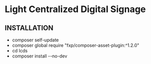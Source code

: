 Light Centralized Digital Signage
=================================

INSTALLATION
------------

- composer self-update
- composer global require "fxp/composer-asset-plugin:^1.2.0"
- cd lcds
- composer install --no-dev
